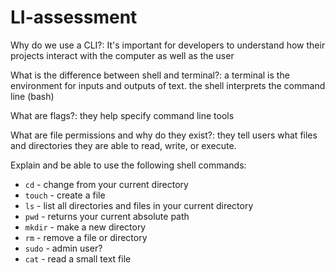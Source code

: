 # LI-assessment
Why do we use a CLI?: It's important for developers to understand how their projects interact with the computer as well as the user

What is the difference between shell and terminal?: a terminal is the environment for inputs and outputs of text. the shell interprets the command line (bash)

What are flags?: they help specify command line tools

What are file permissions and why do they exist?: they tell users what files and directories they are able to read, write, or execute.

Explain and be able to use the following shell commands:

- `cd` - change from your current directory
- `touch` - create a file
- `ls` - list all directories and files in your current directory
- `pwd` - returns your current absolute path
- `mkdir` - make a new directory
- `rm` - remove a file or directory
- `sudo` - admin user? 
- `cat` - read a small text file
